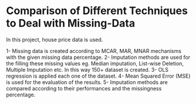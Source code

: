 # Comparison of Different Techniques to Deal with Missing-Data
In this project, house price data is used. 

1- Missing data is created according to MCAR, MAR, MNAR mechanisms with the given missing data percentage. 
2- Imputation methods are used for the filling these missing values eg. Median imputation, List-wise Deletion, Multiple Imputation etc. In this way 150+ dataset is created.
3- OLS regression is applied each one of the dataset.
4- Mean Squared Error (MSE) is  used for the evaluation of the results. 
5- Imputation methods are compared according to their performances and the missingness percentage.
